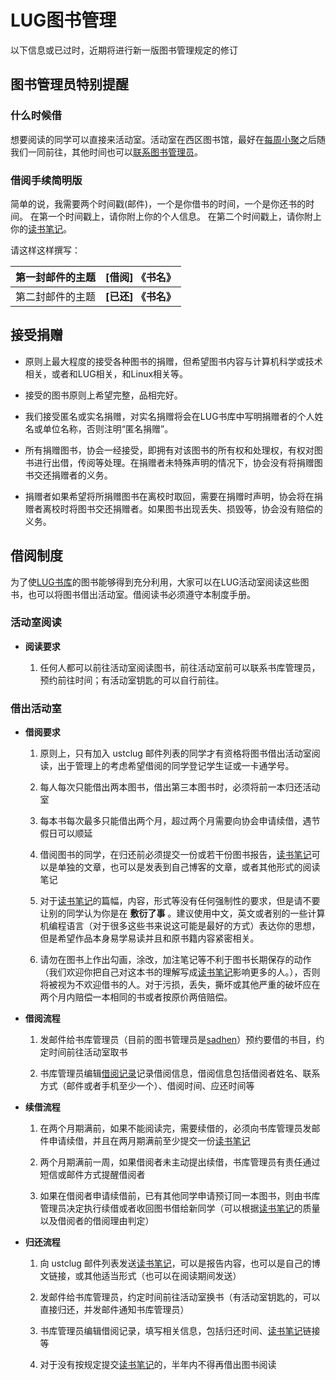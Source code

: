 ---
---

# LUG图书管理

以下信息或已过时，近期将进行新一版图书管理规定的修订 

## 图书管理员特别提醒

### 什么时候借

想要阅读的同学可以直接来活动室。活动室在西区图书馆，最好在[每周小聚](/wiki/lug/events/weeklyparty "lug:events:weeklyparty")之后随我们一同前往，其他时间也可以[联系图书管理员](mailto:zyfwong@gmail.com "zyfwong@gmail.com")。 

### 借阅手续简明版

简单的说，我需要两个时间戳(邮件)，一个是你借书的时间，一个是你还书的时间。 在第一个时间戳上，请你附上你的个人信息。 在第二个时间戳上，请你附上你的[读书笔记](booknotes "lug:book:booknotes")。 

请这样这样撰写： 

| 第一封邮件的主题 | **[借阅] 《书名》** |
|---------------|-----------------|
| 第二封邮件的主题 | **[已还] 《书名》** |

  

## 接受捐赠

  + 原则上最大程度的接受各种图书的捐赠，但希望图书内容与计算机科学或技术相关，或者和LUG相关，和Linux相关等。

  + 接受的图书原则上希望完整，品相完好。

  + 我们接受匿名或实名捐赠，对实名捐赠将会在LUG书库中写明捐赠者的个人姓名或单位名称，否则注明“匿名捐赠”。

  + 所有捐赠图书，协会一经接受，即拥有对该图书的所有权和处理权，有权对图书进行出借，传阅等处理。在捐赠者未特殊声明的情况下，协会没有将捐赠图书交还捐赠者的义务。

  + 捐赠者如果希望将所捐赠图书在离校时取回，需要在捐赠时声明，协会将在捐赠者离校时将图书交还捐赠者。如果图书出现丢失、损毁等，协会没有赔偿的义务。

## 借阅制度

为了使[LUG书库](start "lug:book:start")的图书能够得到充分利用，大家可以在LUG活动室阅读这些图书，也可以将图书借出活动室。借阅读书必须遵守本制度手册。 

### 活动室阅读

  + **阅读要求**

    1. 任何人都可以前往活动室阅读图书，前往活动室前可以联系书库管理员，预约前往时间；有活动室钥匙的可以自行前往。

### 借出活动室

  + **借阅要求**

    1. 原则上，只有加入 ustclug 邮件列表的同学才有资格将图书借出活动室阅读，出于管理上的考虑希望借阅的同学登记学生证或一卡通学号。

    2. 每人每次只能借出两本图书，借出第三本图书时，必须将前一本归还活动室

    3. 每本书每次最多只能借出两个月，超过两个月需要向协会申请续借，遇节假日可以顺延

    4. 借阅图书的同学，在归还前必须提交一份或若干份图书报告，[读书笔记](booknotes "lug:book:booknotes")可以是单独的文章，也可以是发表到自己博客的文章，或者其他形式的阅读笔记

    5. 对于[读书笔记](booknotes "lug:book:booknotes")的篇幅，内容，形式等没有任何强制性的要求，但是请不要让别的同学认为你是在 **敷衍了事** 。建议使用中文，英文或者别的一些计算机编程语言（对于很多这些书来说这可能是最好的方式）表达你的思想，但是希望作品本身易学易读并且和原书籍内容紧密相关。

    6. 请勿在图书上作出勾画，涂改，加注笔记等不利于图书长期保存的动作（我们欢迎你把自己对这本书的理解写成[读书笔记](booknotes "lug:book:booknotes")影响更多的人。），否则将被视为不欢迎借书的人。对于污损，丢失，撕坏或其他严重的破坏应在两个月内赔偿一本相同的书或者按原价两倍赔偿。

  + **借阅流程**

    1. 发邮件给书库管理员（目前的图书管理员是[sadhen](/wiki/user/sadhen "user:sadhen:start")）预约要借的书目，约定时间前往活动室取书

    2. 书库管理员编辑[借阅记录](borrow_book "lug:book:borrow_book")记录借阅信息，借阅信息包括借阅者姓名、联系方式（邮件或者手机至少一个）、借阅时间、应还时间等

  + **续借流程**

    1. 在两个月期满前，如果不能阅读完，需要续借的，必须向书库管理员发邮件申请续借，并且在两月期满前至少提交一份[读书笔记](booknotes "lug:book:booknotes")

    2. 两个月期满前一周，如果借阅者未主动提出续借，书库管理员有责任通过短信或邮件方式提醒借阅者

    3. 如果在借阅者申请续借前，已有其他同学申请预订同一本图书，则由书库管理员决定执行续借或者收回图书借给新同学（可以根据[读书笔记](booknotes "lug:book:booknotes")的质量以及借阅者的借阅理由判定）

  + **归还流程**

    1. 向 ustclug 邮件列表发送[读书笔记](booknotes "lug:book:booknotes")，可以是报告内容，也可以是自己的博文链接，或其他适当形式（也可以在阅读期间发送）

    2. 发邮件给书库管理员，约定时间前往活动室换书（有活动室钥匙的，可以直接归还，并发邮件通知书库管理员）

    3. 书库管理员编辑借阅记录，填写相关信息，包括归还时间、[读书笔记](booknotes "lug:book:booknotes")链接等

    4. 对于没有按规定提交[读书笔记](booknotes "lug:book:booknotes")的，半年内不得再借出图书阅读

